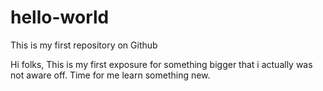 # hello-world
This is my first repository on Github

Hi folks, 
This is my first exposure for something bigger that i actually was not aware off.
Time for me learn something new.
